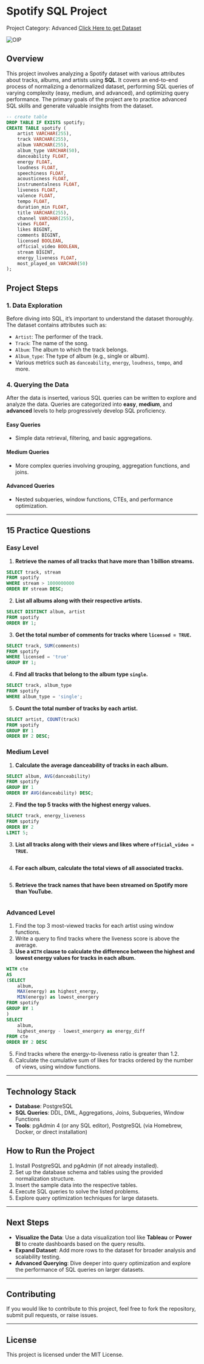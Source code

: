 # Spotify SQL Project
Project Category: Advanced
[Click Here to get Dataset](https://www.kaggle.com/datasets/sanjanchaudhari/spotify-dataset)

![OIP](https://github.com/user-attachments/assets/920a1bbe-f783-41c9-8901-7d2b472cf08f)
 

## Overview
This project involves analyzing a Spotify dataset with various attributes about tracks, albums, and artists using **SQL**. It covers an end-to-end process of normalizing a denormalized dataset, performing SQL queries of varying complexity (easy, medium, and advanced), and optimizing query performance. The primary goals of the project are to practice advanced SQL skills and generate valuable insights from the dataset.

```sql
-- create table
DROP TABLE IF EXISTS spotify;
CREATE TABLE spotify (
    artist VARCHAR(255),
    track VARCHAR(255),
    album VARCHAR(255),
    album_type VARCHAR(50),
    danceability FLOAT,
    energy FLOAT,
    loudness FLOAT,
    speechiness FLOAT,
    acousticness FLOAT,
    instrumentalness FLOAT,
    liveness FLOAT,
    valence FLOAT,
    tempo FLOAT,
    duration_min FLOAT,
    title VARCHAR(255),
    channel VARCHAR(255),
    views FLOAT,
    likes BIGINT,
    comments BIGINT,
    licensed BOOLEAN,
    official_video BOOLEAN,
    stream BIGINT,
    energy_liveness FLOAT,
    most_played_on VARCHAR(50)
);
```
## Project Steps

### 1. Data Exploration
Before diving into SQL, it’s important to understand the dataset thoroughly. The dataset contains attributes such as:
- `Artist`: The performer of the track.
- `Track`: The name of the song.
- `Album`: The album to which the track belongs.
- `Album_type`: The type of album (e.g., single or album).
- Various metrics such as `danceability`, `energy`, `loudness`, `tempo`, and more.

### 4. Querying the Data
After the data is inserted, various SQL queries can be written to explore and analyze the data. Queries are categorized into **easy**, **medium**, and **advanced** levels to help progressively develop SQL proficiency.

#### Easy Queries
- Simple data retrieval, filtering, and basic aggregations.
  
#### Medium Queries
- More complex queries involving grouping, aggregation functions, and joins.
  
#### Advanced Queries
- Nested subqueries, window functions, CTEs, and performance optimization.
 
---

## 15 Practice Questions

### Easy Level
1. **Retrieve the names of all tracks that have more than 1 billion streams.**
 ```sql
SELECT track, stream
FROM spotify
WHERE stream > 1000000000
ORDER BY stream DESC;
```
2. **List all albums along with their respective artists.**
 ```sql
SELECT DISTINCT album, artist
FROM spotify
ORDER BY 1;
```
3. **Get the total number of comments for tracks where `licensed = TRUE`.**
```sql
SELECT track, SUM(comments)
FROM spotify
WHERE licensed = 'true'
GROUP BY 1;
``` 
4. **Find all tracks that belong to the album type `single`.**
```sql
SELECT track, album_type
FROM spotify
WHERE album_type = 'single';
``` 
5. **Count the total number of tracks by each artist.**
```sql
SELECT artist, COUNT(track)
FROM spotify
GROUP BY 1
ORDER BY 2 DESC;
```  

### Medium Level
1. **Calculate the average danceability of tracks in each album.**
 ```sql
SELECT album, AVG(danceability)
FROM spotify
GROUP BY 1
ORDER BY AVG(danceability) DESC;
```
2. **Find the top 5 tracks with the highest energy values.**
 ```sql
SELECT track, energy_liveness
FROM spotify
ORDER BY 2
LIMIT 5;
``` 
3. **List all tracks along with their views and likes where `official_video = TRUE`.**
 ```sql


``` 
4. **For each album, calculate the total views of all associated tracks.**
```sql

```  
5. **Retrieve the track names that have been streamed on Spotify more than YouTube.**
```sql

```  

### Advanced Level
1. Find the top 3 most-viewed tracks for each artist using window functions.
2. Write a query to find tracks where the liveness score is above the average.
3. **Use a `WITH` clause to calculate the difference between the highest and lowest energy values for tracks in each album.**
```sql
WITH cte
AS
(SELECT 
	album,
	MAX(energy) as highest_energy,
	MIN(energy) as lowest_energery
FROM spotify
GROUP BY 1
)
SELECT 
	album,
	highest_energy - lowest_energery as energy_diff
FROM cte
ORDER BY 2 DESC
```
   
5. Find tracks where the energy-to-liveness ratio is greater than 1.2.
6. Calculate the cumulative sum of likes for tracks ordered by the number of views, using window functions.

---


## Technology Stack
- **Database**: PostgreSQL
- **SQL Queries**: DDL, DML, Aggregations, Joins, Subqueries, Window Functions
- **Tools**: pgAdmin 4 (or any SQL editor), PostgreSQL (via Homebrew, Docker, or direct installation)

## How to Run the Project
1. Install PostgreSQL and pgAdmin (if not already installed).
2. Set up the database schema and tables using the provided normalization structure.
3. Insert the sample data into the respective tables.
4. Execute SQL queries to solve the listed problems.
5. Explore query optimization techniques for large datasets.

---

## Next Steps
- **Visualize the Data**: Use a data visualization tool like **Tableau** or **Power BI** to create dashboards based on the query results.
- **Expand Dataset**: Add more rows to the dataset for broader analysis and scalability testing.
- **Advanced Querying**: Dive deeper into query optimization and explore the performance of SQL queries on larger datasets.

---

## Contributing
If you would like to contribute to this project, feel free to fork the repository, submit pull requests, or raise issues.

---

## License
This project is licensed under the MIT License.

